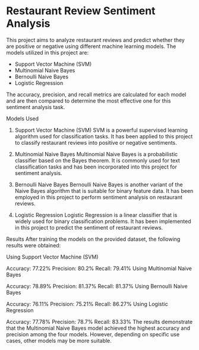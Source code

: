 # Restaurant Review Sentiment Analysis

This project aims to analyze restaurant reviews and predict whether they are positive or negative using different machine learning models. The models utilized in this project are:

- Support Vector Machine (SVM)
- Multinomial Naive Bayes
- Bernoulli Naive Bayes
- Logistic Regression

  
The accuracy, precision, and recall metrics are calculated for each model and are then compared to determine the most effective one for this sentiment analysis task.

Models Used
1. Support Vector Machine (SVM)
SVM is a powerful supervised learning algorithm used for classification tasks. It has been applied to this project to classify restaurant reviews into positive or negative sentiments.

2. Multinomial Naive Bayes
Multinomial Naive Bayes is a probabilistic classifier based on the Bayes theorem. It is commonly used for text classification tasks and has been incorporated into this project for sentiment analysis.

3. Bernoulli Naive Bayes
Bernoulli Naive Bayes is another variant of the Naive Bayes algorithm that is suitable for binary feature data. It has been employed in this project to perform sentiment analysis on restaurant reviews.

4. Logistic Regression
Logistic Regression is a linear classifier that is widely used for binary classification problems. It has been implemented in this project to predict the sentiment of restaurant reviews.

Results
After training the models on the provided dataset, the following results were obtained:

Using Support Vector Machine (SVM)

Accuracy: 77.22%
Precision: 80.2%
Recall: 79.41%
Using Multinomial Naive Bayes

Accuracy: 78.89%
Precision: 81.37%
Recall: 81.37%
Using Bernoulli Naive Bayes

Accuracy: 76.11%
Precision: 75.21%
Recall: 86.27%
Using Logistic Regression

Accuracy: 77.78%
Precision: 78.7%
Recall: 83.33%
The results demonstrate that the Multinomial Naive Bayes model achieved the highest accuracy and precision among the four models. However, depending on specific use cases, other models may be more suitable.
